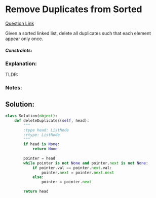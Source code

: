 # Remove Duplicates from Sorted   

[Question Link](https://leetcode.com/problems/remove-duplicates-from-sorted-list/)  

Given a sorted linked list, delete all duplicates such that each element appear only once.  

##### Constraints:

### Explanation:
TLDR: 

### Notes:


## Solution:
```Python
class Solution(object):
    def deleteDuplicates(self, head):
        """
        :type head: ListNode
        :rtype: ListNode
        """
        if head is None:
            return None
        
        pointer = head
        while pointer is not None and pointer.next is not None:
            if pointer.val == pointer.next.val:
                pointer.next = pointer.next.next
            else:
                pointer = pointer.next
        
        return head
```